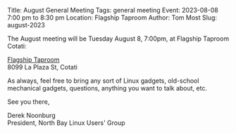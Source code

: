 Title: August General Meeting
Tags: general meeting
Event: 2023-08-08 7:00 pm to 8:30 pm
Location: Flagship Taproom
Author: Tom Most
Slug: august-2023

The August meeting will be Tuesday August 8, 7:00pm, at Flagship Taproom Cotati:

[Flagship Taproom](https://www.flagshiptaproom.com/cotati)<br>
8099 La Plaza St, Cotati

As always, feel free to bring any sort of Linux gadgets, old-school
mechanical gadgets, questions, anything you want to talk about, etc.

See you there,

Derek Noonburg<br>
President, North Bay Linux Users' Group
